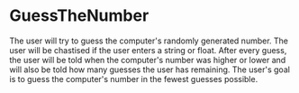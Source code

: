 # GuessTheNumber
The user will try to guess the computer's randomly generated number. 
The user will be chastised if the user enters a string or float. 
After every guess, the user will be told when the computer's number was higher or lower
and will also be told how many guesses the user has remaining.
The user's goal is to guess the computer's number in the fewest guesses possible. 

